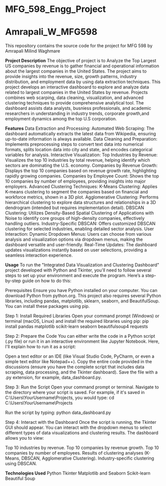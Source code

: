 # MFG_598_Engg_Project

# Amrapali_W_MFG598
This repository contains the source code for the project for MFG 598 by Amrapali Milind Waghmare

**Project Description**
The objective of project is to Analyze the Top Largest US companies by revenue is to gather financial and operational information about the largest companies in the United States. The project aims to provide insights into the revenue, size, growth patterns, industry distribution, and employment data by using data extraction techniques.
This project develops an interactive dashboard to explore and analyze data related to largest companies in the United States by revenue. Projects combines web scarping, data cleaning, visualization, and advanced clustering techniques to provide comprehensive analytical tool.
The dashboard assists data analysts, busniess professionals, and academic researchers in understanding in industry trends, corporate growth,and employment dynamics among the top U.S corporation.

**Features**
Data Extraction and Processing:
Automated Web Scraping: The dashboard automatically extracts the latest data from Wikipedia, ensuring up-to-date information is always available.
Data Cleaning and Preparation: Implements preprocessing steps to convert text data into numerical formats, splits location data into city and state, and encodes categorical variables for analysis.
Interactive Visualization:
Top Industries by Revenue: Visualizes the top 10 industries by total revenue, helping identify which sectors are dominating the U.S. economy.
Companies by Revenue Growth: Displays the top 10 companies based on revenue growth rate, highlighting rapidly growing companies.
Companies by Employee Count: Shows the top 10 companies by number of employees, providing insights into major employers.
Advanced Clustering Techniques:
K-Means Clustering: Applies K-means clustering to segment the companies based on financial and workforce metrics, shown in a 3D plot.
Agglomerative Clustering: Performs hierarchical clustering to explore data structures and relationships in a 3D dendrogram (intended but requires implementation detail).
DBSCAN Clustering: Utilizes Density-Based Spatial Clustering of Applications with Noise to identify core groups of high-density companies, effectively handling outliers.
Industry-Specific DBSCAN: Offers customized DBSCAN clustering for selected industries, enabling detailed sector analysis.
User Interaction:
Dynamic Dropdown Menus: Users can choose from various analysis and visualization options via dropdown menus, making the dashboard versatile and user-friendly.
Real-Time Updates: The dashboard updates visualizations instantly based on user selections, providing a seamless interaction experience.

**Usage**
To run the "Integrated Data Visualization and Clustering Dashboard" project developed with Python and Tkinter, you'll need to follow several steps to set up your environment and execute the program. Here’s a step-by-step guide on how to do this:

Prerequisites
Ensure you have Python installed on your computer. You can download Python from python.org. This project also requires several Python libraries, including pandas, matplotlib, sklearn, seaborn, and BeautifulSoup. You can install these packages using pip.

Step 1: Install Required Libraries
Open your command prompt (Windows) or terminal (macOS, Linux) and install the required libraries using pip:
pip install pandas matplotlib scikit-learn seaborn beautifulsoup4 requests

Step 2: Prepare the Code
You can either write the code in a Python script (.py file) or run it in an interactive environment like Jupyter Notebook. Here, I'll explain how to run it as a script:

Open a text editor or an IDE (like Visual Studio Code, PyCharm, or even a simple text editor like Notepad++).
Copy the entire code provided in the discussions (ensure you have the complete script that includes data scraping, data processing, and the Tkinter dashboard).
Save the file with a .py extension, for example, data_dashboard.py.

Step 3: Run the Script
Open your command prompt or terminal.
Navigate to the directory where your script is saved. For example, if it's saved in C:\Users\YourUsername\Projects, you would type:
cd C:\Users\YourUsername\Projects

Run the script by typing:
python data_dashboard.py

Step 4: Interact with the Dashboard
Once the script is running, the Tkinter GUI should appear. You can interact with the dropdown menus to select different types of data visualizations and clustering results. The dashboard allows you to view:

Top 10 industries by revenue.
Top 10 companies by revenue growth.
Top 10 companies by number of employees.
Results of clustering analyses (K-Means, DBSCAN, Agglomerative Clustering).
Industry-specific clustering using DBSCAN.

**Technologies Used**
Python
Tkinter
Matplotlib and Seaborn
Scikit-learn
Beautiful Soup